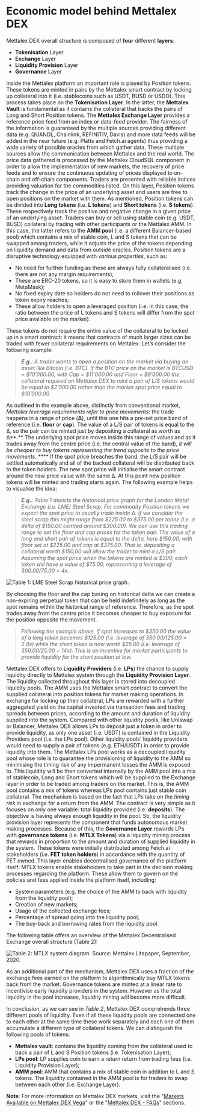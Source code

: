 # Economic model behind Mettalex DEX

Mettalex DEX overall structure is composed of **four** different **layers**:

* **Tokenisation** Layer
* **Exchange** Layer
* **Liquidity Provision** Layer
* **Governance** Layer&#x20;

Inside the Mettalex platform an important role is played by Position tokens. These tokens are minted in pairs by the Mettalex smart contract by locking up collateral into it (i.e. stablecoins such as USDT, BUSD or USDO). This process takes place on the **Tokenisation Layer**. In the latter, the **Mettalex Vault** is fundamental as it contains the collateral that backs the pairs of Long and Short Position tokens. The **Mettalex Exchange Layer** provides a reference price feed from an index or data-feed provider. The fairness of the information is guaranteed by the multiple sources providing different data (e.g. QUANDL, Chainlink, REFINITIV,  Davis) and more data feeds will be added in the near future (e.g. Platts and Fetch.ai agents) thus providing a wide variety of possible oracles from which gather data. These multiple sources allow the communication between Mettalex and the real world. The price data gathered is processed by the Mettalex CloudSQL component in order to allow the implementation of new markets, the recovery of price feeds and to ensure the continuous updating of prices displayed to on-chain and off-chain components. Traders are presented with reliable indices providing valuation for the commodities listed. On this layer, Position tokens track the change in the price of an underlying asset and users are free to open positions on the market with them. As mentioned, Position tokens can be divided into **Long tokens** (i.e. **L tokens**) and **Short tokens** (i.e. **S tokens**). These respectively track the positive and negative change in a given price of an underlying asset. Traders can buy or sell using stable coin (e.g. USDT, BUSD) collateral by trading with other participants or the Mettalex AMM. In this case, the latter refers to the **AMM pool** (i.e. a different Balancer-based pool) which contains a mix of stable coin, L and S tokens that can be swapped among traders, while it adjusts the price of the tokens depending on liquidity demand and data from outside oracles. Position tokens are a disruptive technology equipped with _various properties_, such as:

* No need for further funding as these are always fully collateralised (i.e. there are not any margin requirements);
* These are ERC-20 tokens, so it is easy to store them in wallets (e.g. MetaMask);
* No fixed expiry date so holders do not need to rollover their positions as token expiry reaches;
* These allow holders to open a leveraged position (i.e. in this case, the ratio between the price of L tokens and S tokens will differ from the spot price available on the market).

These tokens do not require the entire value of the collateral to be locked up in a smart contract: it means that contracts of much larger sizes can be traded with fewer collateral requirements on Mettalex. Let’s consider the following example:

> _**E.g.**: A trader wants to open a position on the market via buying an asset like Bitcoin (i.e. BTC). If the BTC price on the market is BTCUSD = $10’000.00, with Cap = $11’000.00 and Floor = $9’000.00 the collateral required on Mettalex DEX to mint a pair of L/S tokens would be equal to $2’000.00 rather than the market spot price equal to $10’000.00._

As outlined in the example above, distinctly from conventional market, _Mettalex leverage requirements refer to price movements_: the trade happens in a range of price (**Δ**), until this one hits a pre-set price band of reference (i.e. **floor** or **cap**). The value of a L/S pair of tokens is equal to the Δ, so the pair can be minted just by depositing a collateral as worth as Δ**.** The underlying spot price moves inside this range of values and as it trades away from the centre price (i.e. the central value of the band), _it will be cheaper to buy tokens representing the trend opposite to the price movements_. **** If the spot price breaches the band, the L/S pair will be settled automatically and all of the backed collateral will be distributed back to the token holders. The new spot price will initialise the smart contract around the new price value with the same Δ. At this point new position tokens will be minted and trading starts again. The following example helps to visualise the idea:

> _**E.g.**: Table 1 depicts the historical price graph for the London Metal Exchange (i.e. LME) Steel Scrap: For commodity Position tokens we expect the spot price to usually trade inside Δ. If we consider the steel scrap this might range from $225.00 to $375.00 per tonne (i.e. a delta of $150.00 centred around $300.00). We can use this trading range to set the floor and cap prices for the token pair. The value of a long and short pair of tokens is equal to the delta, here $150.00, with floor set at $225.00 and cap at $375.00. That is, depositing a collateral worth $150,00 will allow the trader to mint a L/S pair. Assuming the spot price when the tokens are minted is $300, each token will have a value of $75.00, representing a leverage of $300.00/$75.00 = 4x._

![ Table 1: LME Steel Scrap historical price graph.](https://lh3.googleusercontent.com/v279Yho9C53TCYxmNvKDZ2DtTFfk7X1G3lQYQmAGj84H4dSr7BDx6OuvEG6G-L0dXBIh9ROoMY7dQpgVu3jOmb\_ucjYOfh1x098-eWrISE8ocWD0e89TKFVW0JjmXAqlfmSzEmGW)

By choosing the floor and the cap basing on historical delta we can create a non-expiring perpetual token that can be held indefinitely as long as the spot remains within the historical range of reference. Therefore, as the spot trades away from the centre price it becomes cheaper to buy exposure for the position opposite the movement.

> _Following the example above, if spot increases to $350.00 the value of a long token becomes $125.00 (i.e. leverage of $350.00/$125.00 = 2.8x) while the short token is now worth $25.00 (i.e. leverage of $350.00/$25.00 = 14x). This is an incentive for market participants to provide liquidity for the short position at low._

Mettalex DEX offers to **Liquidity Providers** (i.e. **LPs**) the chance to supply liquidity directly to Mettalex system through the **Liquidity Provision Layer**. The liquidity collected throughout this layer is stored into decoupled liquidity pools. The AMM uses the Mettalex smart contract to convert the supplied collateral into position tokens for market making operations. In exchange for locking up their collateral, LPs are rewarded with a further aggregated yield on the capital invested via transaction fees and trading spreads between prices, according to the amount and duration of liquidity supplied into the system. Compared with other liquidity pools, like Uniswap or Balancer, Mettalex DEX allows LPs to deposit just a token in order to provide liquidity, as only one asset (i.e. USDT) is contained in the Liquidity Providers pool (i.e. the LPs pool). Other liquidity pools' liquidity providers would need to supply a pair of tokens (e.g. ETH/USDT) in order to provide liquidity into them. The Mettalex LPs pool works as a decoupled liquidity pool whose role is to guarantee the provisioning of liquidity to the AMM so minimising the timing risk of any impermanent losses the AMM is exposed to. This liquidity will be then converted internally by the AMM pool into a mix of stablecoin, Long and Short tokens which will be supplied to the Exchange layer in order to be traded among traders on the market. This is, the AMM pool contains a mix of tokens whereas LPs pool contains just stable coin collateral. The mechanism is based on the fact that LPs take on the _timing risk_ in exchange for a return from the AMM. The contract is very simple as it focuses on only one variable: total liquidity provided (i.e. **deposits**). The objective is having always enough liquidity in the pool. So, the liquidity provision layer represents the component that funds autonomous market making processes. Because of this, the **Governance Layer** rewards LPs with **governance tokens** (i.e. **MTLX Tokens**) via a liquidity mining process that rewards in proportion to the amount and duration of supplied liquidity in the system. These tokens were initially distributed among Fetch.ai stakeholders (i.e. **FET token holders**) in accordance with the quantity of FET owned. This layer enables decentralised governance of the platform itself: MTLX tokens enable stakeholders to take part in the decision making processes regarding the platform. These allow them to govern on the policies and fees applied inside the platform itself, including:

* System parameters (e.g. the choice of the AMM to back with liquidity from the liquidity pool);
* Creation of new markets;  &#x20;
* Usage of the collected exchange fees;
* Percentage of spread going into the liquidity pool;
* The buy-back and borrowing rates from the liquidity pool.

The following table offers an overview of the Mettalex Decentralised Exchange overall structure (Table 2):



![Table 2: MTLX system diagram. Source: Mettalex Litepaper, September, 2020.](https://lh3.googleusercontent.com/bY9agOHMEMc0F1R3D1b2ApjARqT0RcZW3mY\_CFHZJQ45amA9bVRQ4nzB1tYY2feuNJFFUzT4TLYsw9BxU3hOXLNSV53N12qh32xDStkcsjq2DHLyDqjuOH5QJAuPwzErWBX5BHUm)

As an additional part of the mechanism, Mettalex DEX uses a fraction of the exchange fees earned on the platform to algorithmically buy MTLX tokens back from the market. Governance tokens are minted at a linear rate to incentivise early liquidity providers in the system. However as the total liquidity in the pool increases, liquidity mining will become more difficult.

In conclusion, as we can see in _Table 2_, Mettalex DEX comprehends three different pools of liquidity. Even if all these liquidity pools are connected one to each other at the same time these work separately and each one of them accumulate a different type of collateral tokens. We can distinguish the following pools of tokens:

* **Mettalex vault**: contains the liquidity coming from the collateral used to back a pair of L and S Position tokens (i.e. Tokenisation Layer);
* **LPs pool**: LP supplies coin to earn a return return from trading fees (i.e. Liquidity Provision Layer);
* **AMM pool**: AMM that contains a mix of stable coin in addition to  L and S tokens. The liquidity contained in the AMM pool is for traders to swap between each other (i.e. Exchange Layer).

**Note**: For more information on Mettalex DEX markets, visit the "[Markets Available on Mettalex DEX Vega](markets-available-on-mettalex-dex-vega.md)" or the "[Mettalex DEX - FAQs](mettalex-dex-faqs.md)" sections.
